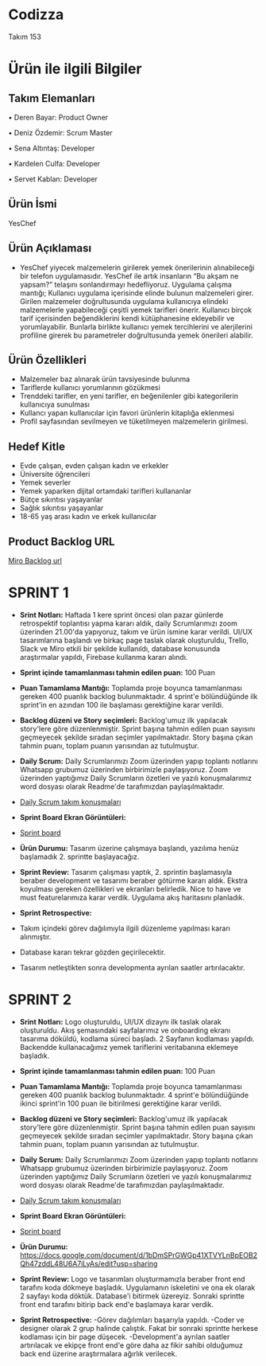 # Codizza 

Takım 153

# Ürün ile ilgili Bilgiler

## Takım Elemanları

•	Deren Bayar: Product Owner

•	Deniz Özdemir: Scrum Master

•	Sena Altıntaş: Developer

•	Kardelen Culfa: Developer

•	Servet Kablan: Developer


## Ürün İsmi 

YesChef

## Ürün Açıklaması

- YesChef yiyecek malzemelerin girilerek yemek önerilerinin alınabileceği bir telefon uygulamasıdır. YesChef ile artık insanların “Bu akşam ne yapsam?” telaşını sonlandırmayı hedefliyoruz. 
Uygulama çalışma mantığı;
Kullanıcı uygulama içerisinde elinde bulunun malzemeleri girer. Girilen malzemeler doğrultusunda uygulama kullanıcıya elindeki malzemelerle yapabileceği çeşitli yemek tarifleri önerir. Kullanıcı birçok tarif içerisinden beğendiklerini kendi kütüphanesine ekleyebilir ve yorumlayabilir.
Bunlarla birlikte kullanıcı yemek tercihlerini ve alerjilerini profiline girerek bu parametreler doğrultusunda yemek önerileri alabilir. 

## Ürün Özellikleri

- Malzemeler baz alınarak ürün tavsiyesinde bulunma
- Tariflerde kullanıcı yorumlarının gözükmesi
- Trenddeki tarifler, en yeni tarifler, en beğenilenler gibi kategorilerin kullanıcıya sunulması
- Kullancı yapan kullanıcılar için favori ürünlerin kitaplığa eklenmesi
- Profil sayfasından sevilmeyen ve tüketilmeyen malzemelerin girilmesi.

## Hedef Kitle

-	Evde çalışan, evden çalışan kadın ve erkekler
-	Üniversite öğrencileri
-	Yemek severler
-	Yemek yaparken dijital ortamdaki tarifleri kullananlar
-	Bütçe sıkıntısı yaşayanlar
-	Sağlık sıkıntısı yaşayanlar
-	18-65 yaş arası kadın ve erkek kullanıcılar

## Product Backlog URL

[Miro Backlog url](https://miro.com/app/board/uXjVO2pKJO4=/?share_link_id=159117369316)

# SPRINT 1 

- **Srint Notları:** Haftada 1 kere sprint öncesi olan pazar günlerde retrospektif toplantısı yapma kararı aldık, daily Scrumlarımızı zoom üzerinden 21.00'da yapıyoruz, takım ve ürün ismine karar verildi. UI/UX tasarımlarına başlandı ve birkaç page taslak olarak oluşturuldu, Trello, Slack ve Miro etkili bir şekilde kullanıldı, database konusunda araştırmalar yapıldı, Firebase kullanma kararı alındı.

- **Sprint içinde tamamlanması tahmin edilen puan:** 100 Puan

- **Puan Tamamlama Mantığı:** Toplamda proje boyunca tamamlanması gereken 400 puanlık backlog bulunmaktadır. 4 sprint'e bölündüğünde ilk sprint'in en azından 100 ile başlaması gerektiğine karar verildi.

- **Backlog düzeni ve Story seçimleri:** Backlog'umuz ilk yapılacak story'lere göre düzenlenmiştir. Sprint başına tahmin edilen puan sayısını geçmeyecek şekilde sıradan seçimler yapılmaktadır. Story başına çıkan tahmin puanı, toplam puanın yarısından az tutulmuştur.

- **Daily Scrum:** Daily Scrumlarımızı Zoom üzerinden yapıp toplantı notlarını Whatsapp grubumuz üzerinden birbirimizle paylaşıyoruz. Zoom üzerinden yaptığımız Daily Scrumların özetleri ve yazılı konuşmalarımız word dosyası olarak Readme'de tarafımızdan paylaşılmaktadır. 
- [Daily Scrum takım konuşmaları](https://docs.google.com/document/d/1MjC2zzzFxIz6fqEhBm4Auy5WAGYb8mrbPZ1_g7tMk5k/edit?usp=sharing)

- **Sprint Board Ekran Görüntüleri:** 
- [Sprint board ](https://docs.google.com/document/d/1TW5eTl2mahkkCCRqxlULGxKZIL1Cl2MrN1K9qBabNp4/edit?usp=sharing)

- **Ürün Durumu:** Tasarım üzerine çalışmaya başlandı, yazılıma henüz başlamadık 2. sprintte başlayacağız.

- **Sprint Review:** Tasarım çalışması yaptık, 2. sprintin başlamasıyla beraber development ve tasarımı beraber götürme kararı aldık. Ekstra koyulması gereken özellikleri ve ekranları belirledik. Nice to have ve must featurelarımıza karar verdik. Uygulama akış haritasını planladık.

- **Sprint Retrospective:** 
- Takım içindeki görev dağılımıyla ilgili düzenleme yapılması kararı alınmıştır.
- Database kararı tekrar gözden geçirilecektir.
- Tasarım netleştikten sonra developmenta ayrılan saatler artırılacaktır.

# SPRINT 2
- **Srint Notları:** Logo oluşturuldu, UI/UX dizaynı ilk taslak olarak oluşturuldu. Akış şemasındaki sayfalarımız ve onboarding ekranı tasarıma döküldü, kodlama süreci başladı. 2 Sayfanın kodlaması yapıldı. Backendde kullanacağımız yemek tariflerini veritabanına eklemeye başladık.

- **Sprint içinde tamamlanması tahmin edilen puan:** 100 Puan

- **Puan Tamamlama Mantığı:** Toplamda proje boyunca tamamlanması gereken 400 puanlık backlog bulunmaktadır. 4 sprint'e bölündüğünde ikinci sprint'in 100 puan ile bitirilmesi gerektiğine karar verildi.

- **Backlog düzeni ve Story seçimleri:** Backlog'umuz ilk yapılacak story'lere göre düzenlenmiştir. Sprint başına tahmin edilen puan sayısını geçmeyecek şekilde sıradan seçimler yapılmaktadır. Story başına çıkan tahmin puanı, toplam puanın yarısından az tutulmuştur.

- **Daily Scrum:** Daily Scrumlarımızı Zoom üzerinden yapıp toplantı notlarını Whatsapp grubumuz üzerinden birbirimizle paylaşıyoruz. Zoom üzerinden yaptığımız Daily Scrumların özetleri ve yazılı konuşmalarımız word dosyası olarak Readme'de tarafımızdan paylaşılmaktadır. 
- [Daily Scrum takım konuşmaları](https://docs.google.com/document/d/1MjC2zzzFxIz6fqEhBm4Auy5WAGYb8mrbPZ1_g7tMk5k/edit?usp=sharing)

- **Sprint Board Ekran Görüntüleri:** 
- [Sprint board ](https://docs.google.com/document/d/1TW5eTl2mahkkCCRqxlULGxKZIL1Cl2MrN1K9qBabNp4/edit?usp=sharing)

- **Ürün Durumu:** https://docs.google.com/document/d/1bDmSPrGWGp41XTVYLnBpEOB2Qh47zddL48U6A7iLyAs/edit?usp=sharing

- **Sprint Review:** Logo ve tasarımları oluşturmamızla beraber front end tarafını koda dökmeye başladık. Uygulamanın iskeletini ve ona ek olarak 2 sayfayı koda döktük. Database'i bitirmek üzereyiz. Sonraki sprintte front end tarafını bitirip back end'e başlamaya karar verdik.

- **Sprint Retrospective:** 
-Görev dağılımları başarıyla yapıldı.
-Coder ve designer olarak 2 grup halinde çalıştık. Fakat bir sonraki sprintte herkese kodlaması için bir page düşecek.
-Development'a ayrılan saatler artırılacak ve ekipçe front end'e göre daha az fikir sahibi olduğumuz back end üzerine araştırmalara ağırlık verilecek.







